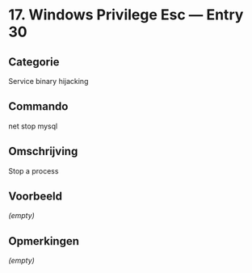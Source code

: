 # 17. Windows Privilege Esc — Entry 30

## Categorie

Service binary hijacking

## Commando

net stop mysql

## Omschrijving

Stop a process

## Voorbeeld

_(empty)_

## Opmerkingen

_(empty)_

